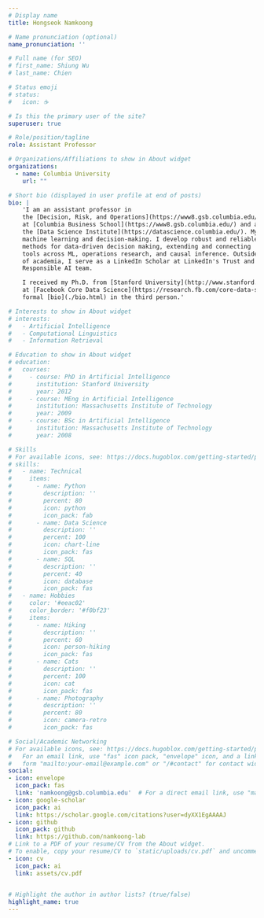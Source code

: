 ```yaml
---
# Display name
title: Hongseok Namkoong

# Name pronunciation (optional)
name_pronunciation: ''

# Full name (for SEO)
# first_name: Shiung Wu
# last_name: Chien

# Status emoji
# status:
#   icon: ☕️

# Is this the primary user of the site?
superuser: true

# Role/position/tagline
role: Assistant Professor

# Organizations/Affiliations to show in About widget
organizations:
  - name: Columbia University
    url: ""

# Short bio (displayed in user profile at end of posts)
bio: |
    'I am an assistant professor in
    the [Decision, Risk, and Operations](https://www8.gsb.columbia.edu/faculty-research/divisions/decision-risk-operations) division
    at [Columbia Business School](https://www8.gsb.columbia.edu/) and a member of
    the [Data Science Institute](https://datascience.columbia.edu/). My research interests lie at the interface of
    machine learning and decision-making. I develop robust and reliable
    methods for data-driven decision making, extending and connecting
    tools across ML, operations research, and causal inference. Outside
    of academia, I serve as a LinkedIn Scholar at LinkedIn's Trust and
    Responsible AI team.

    I received my Ph.D. from [Stanford University](http://www.stanford.edu) in 2019 and spent a year
    at [Facebook Core Data Science](https://research.fb.com/core-data-science/) as a research scientist. Here's a more
    formal [bio](./bio.html) in the third person.'

# Interests to show in About widget
# interests:
#   - Artificial Intelligence
#   - Computational Linguistics
#   - Information Retrieval

# Education to show in About widget
# education:
#   courses:
#     - course: PhD in Artificial Intelligence
#       institution: Stanford University
#       year: 2012
#     - course: MEng in Artificial Intelligence
#       institution: Massachusetts Institute of Technology
#       year: 2009
#     - course: BSc in Artificial Intelligence
#       institution: Massachusetts Institute of Technology
#       year: 2008

# Skills
# For available icons, see: https://docs.hugoblox.com/getting-started/page-builder/#icons
# skills:
#   - name: Technical
#     items:
#       - name: Python
#         description: ''
#         percent: 80
#         icon: python
#         icon_pack: fab
#       - name: Data Science
#         description: ''
#         percent: 100
#         icon: chart-line
#         icon_pack: fas
#       - name: SQL
#         description: ''
#         percent: 40
#         icon: database
#         icon_pack: fas
#   - name: Hobbies
#     color: '#eeac02'
#     color_border: '#f0bf23'
#     items:
#       - name: Hiking
#         description: ''
#         percent: 60
#         icon: person-hiking
#         icon_pack: fas
#       - name: Cats
#         description: ''
#         percent: 100
#         icon: cat
#         icon_pack: fas
#       - name: Photography
#         description: ''
#         percent: 80
#         icon: camera-retro
#         icon_pack: fas

# Social/Academic Networking
# For available icons, see: https://docs.hugoblox.com/getting-started/page-builder/#icons
#   For an email link, use "fas" icon pack, "envelope" icon, and a link in the
#   form "mailto:your-email@example.com" or "/#contact" for contact widget.
social:
- icon: envelope
  icon_pack: fas
  link: 'namkoong@gsb.columbia.edu'  # For a direct email link, use "mailto:test@example.org".
- icon: google-scholar
  icon_pack: ai
  link: https://scholar.google.com/citations?user=dyXX1EgAAAAJ
- icon: github
  icon_pack: github
  link: https://github.com/namkoong-lab
# Link to a PDF of your resume/CV from the About widget.
# To enable, copy your resume/CV to `static/uploads/cv.pdf` and uncomment the lines below.
- icon: cv
  icon_pack: ai
  link: assets/cv.pdf
 

# Highlight the author in author lists? (true/false)
highlight_name: true
---
```


